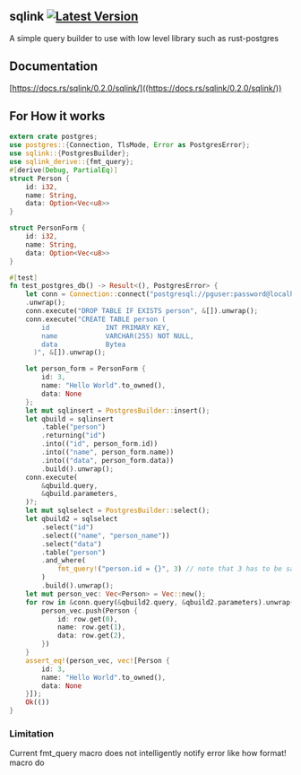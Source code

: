 ## sqlink [![Latest Version](https://img.shields.io/crates/v/sqlink.svg)](https://crates.io/crates/sqlink)
A simple query builder to use with low level library such as rust-postgres

## Documentation
[https://docs.rs/sqlink/0.2.0/sqlink/]((https://docs.rs/sqlink/0.2.0/sqlink/))

## For How it works
~~~rs
extern crate postgres;
use postgres::{Connection, TlsMode, Error as PostgresError};
use sqlink::{PostgresBuilder};
use sqlink_derive::{fmt_query};
#[derive(Debug, PartialEq)]
struct Person {
    id: i32,
    name: String,
    data: Option<Vec<u8>>
}

struct PersonForm {
    id: i32,
    name: String,
    data: Option<Vec<u8>>
}

#[test]
fn test_postgres_db() -> Result<(), PostgresError> {
    let conn = Connection::connect("postgresql://pguser:password@localhost:54321/sqlink_postgres", TlsMode::None)
    .unwrap();
    conn.execute("DROP TABLE IF EXISTS person", &[]).unwrap();
    conn.execute("CREATE TABLE person (
        id              INT PRIMARY KEY,
        name            VARCHAR(255) NOT NULL,
        data            Bytea
      )", &[]).unwrap();

    let person_form = PersonForm {
        id: 3,
        name: "Hello World".to_owned(),
        data: None
    };
    let mut sqlinsert = PostgresBuilder::insert();
    let qbuild = sqlinsert
        .table("person")
        .returning("id")
        .into(("id", person_form.id))
        .into(("name", person_form.name))
        .into(("data", person_form.data))
        .build().unwrap();
    conn.execute(
        &qbuild.query,
        &qbuild.parameters,
    )?;
    let mut sqlselect = PostgresBuilder::select();
    let qbuild2 = sqlselect
        .select("id")
        .select(("name", "person_name"))
        .select("data")
        .table("person")
        .and_where(
            fmt_query!("person.id = {}", 3) // note that 3 has to be same type as person id, which is i32/INT here
        )
        .build().unwrap();
    let mut person_vec: Vec<Person> = Vec::new();
    for row in &conn.query(&qbuild2.query, &qbuild2.parameters).unwrap() {
        person_vec.push(Person {
            id: row.get(0),
            name: row.get(1),
            data: row.get(2),
        })
    }
    assert_eq!(person_vec, vec![Person {
        id: 3,
        name: "Hello World".to_owned(),
        data: None
    }]);
    Ok(())
}

~~~

### Limitation
Current fmt_query macro does not intelligently notify error like how format! macro do
